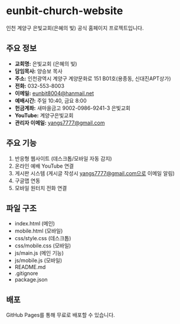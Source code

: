 # eunbit-church-website

인천 계양구 은빛교회(은혜의 빛) 공식 홈페이지 프로젝트입니다.

## 주요 정보
- **교회명:** 은빛교회 (은혜의 빛)
- **담임목사:** 양승보 목사
- **주소:** 인천광역시 계양구 계양문화로 151 B01호(용종동, 신대진APT상가)
- **전화:** 032-553-8003
- **이메일:** eunbit8004@hanmail.net
- **예배시간:** 주일 10:40, 금요 8:00
- **헌금계좌:** 새마을금고 9002-0986-9241-3 은빛교회
- **YouTube:** 계양구은빛교회
- **관리자 이메일:** yangs7777@gmail.com

## 주요 기능
1. 반응형 웹사이트 (데스크톱/모바일 자동 감지)
2. 온라인 예배 YouTube 연결
3. 게시판 시스템 (게시글 작성시 yangs7777@gmail.com으로 이메일 알림)
4. 구글맵 연동
5. 모바일 원터치 전화 연결

## 파일 구조
- index.html (메인)
- mobile.html (모바일)
- css/style.css (데스크톱)
- css/mobile.css (모바일)
- js/main.js (메인 기능)
- js/mobile.js (모바일)
- README.md
- .gitignore
- package.json

## 배포
GitHub Pages를 통해 무료로 배포할 수 있습니다. 